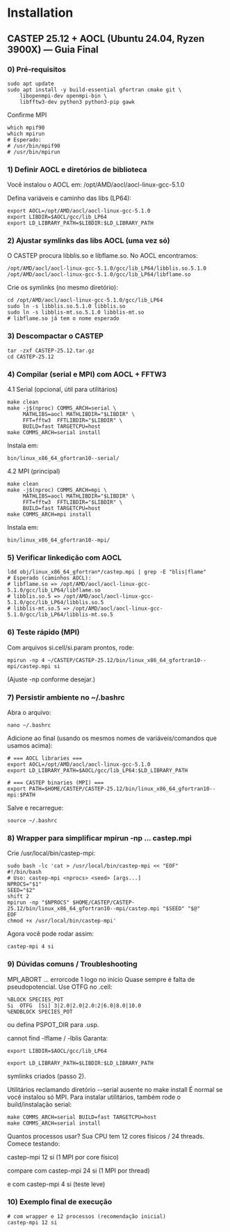# Installation
## CASTEP 25.12 + AOCL (Ubuntu 24.04, Ryzen 3900X) — Guia Final

### 0) Pré-requisitos
```
sudo apt update
sudo apt install -y build-essential gfortran cmake git \
    libopenmpi-dev openmpi-bin \
    libfftw3-dev python3 python3-pip gawk
```
Confirme MPI
```
which mpif90
which mpirun
# Esperado:
# /usr/bin/mpif90
# /usr/bin/mpirun
```

### 1) Definir AOCL e diretórios de biblioteca

Você instalou o AOCL em:
/opt/AMD/aocl/aocl-linux-gcc-5.1.0

Defina variáveis e caminho das libs (LP64):

```
export AOCL=/opt/AMD/aocl/aocl-linux-gcc-5.1.0
export LIBDIR=$AOCL/gcc/lib_LP64
export LD_LIBRARY_PATH=$LIBDIR:$LD_LIBRARY_PATH

```

### 2) Ajustar symlinks das libs AOCL (uma vez só)

O CASTEP procura libblis.so e libflame.so. No AOCL encontramos:


```
/opt/AMD/aocl/aocl-linux-gcc-5.1.0/gcc/lib_LP64/libblis.so.5.1.0
/opt/AMD/aocl/aocl-linux-gcc-5.1.0/gcc/lib_LP64/libflame.so
```
Crie os symlinks (no mesmo diretório):
```
cd /opt/AMD/aocl/aocl-linux-gcc-5.1.0/gcc/lib_LP64
sudo ln -s libblis.so.5.1.0 libblis.so
sudo ln -s libblis-mt.so.5.1.0 libblis-mt.so
# libflame.so já tem o nome esperado
```

### 3) Descompactar o CASTEP
```
tar -zxf CASTEP-25.12.tar.gz
cd CASTEP-25.12
```


### 4) Compilar (serial e MPI) com AOCL + FFTW3
4.1 Serial (opcional, útil para utilitários)

```
make clean
make -j$(nproc) COMMS_ARCH=serial \
     MATHLIBS=aocl MATHLIBDIR="$LIBDIR" \
     FFT=fftw3  FFTLIBDIR="$LIBDIR" \
     BUILD=fast TARGETCPU=host
make COMMS_ARCH=serial install
```
Instala em:
```
bin/linux_x86_64_gfortran10--serial/
```
4.2 MPI (principal)
```
make clean
make -j$(nproc) COMMS_ARCH=mpi \
     MATHLIBS=aocl MATHLIBDIR="$LIBDIR" \
     FFT=fftw3  FFTLIBDIR="$LIBDIR" \
     BUILD=fast TARGETCPU=host
make COMMS_ARCH=mpi install

```

Instala em:
```
bin/linux_x86_64_gfortran10--mpi/

```
### 5) Verificar linkedição com AOCL

```
ldd obj/linux_x86_64_gfortran*/castep.mpi | grep -E "blis|flame"
# Esperado (caminhos AOCL):
# libflame.so => /opt/AMD/aocl/aocl-linux-gcc-5.1.0/gcc/lib_LP64/libflame.so
# libblis.so.5 => /opt/AMD/aocl/aocl-linux-gcc-5.1.0/gcc/lib_LP64/libblis.so.5
# libblis-mt.so.5 => /opt/AMD/aocl/aocl-linux-gcc-5.1.0/gcc/lib_LP64/libblis-mt.so.5

```

### 6) Teste rápido (MPI)

Com arquivos si.cell/si.param prontos, rode:
```
mpirun -np 4 ~/CASTEP/CASTEP-25.12/bin/linux_x86_64_gfortran10--mpi/castep.mpi si
```

(Ajuste -np conforme desejar.)

### 7) Persistir ambiente no ~/.bashrc

Abra o arquivo:

```
nano ~/.bashrc
```
Adicione ao final (usando os mesmos nomes de variáveis/comandos que usamos acima):
```
# === AOCL libraries ===
export AOCL=/opt/AMD/aocl/aocl-linux-gcc-5.1.0
export LD_LIBRARY_PATH=$AOCL/gcc/lib_LP64:$LD_LIBRARY_PATH

# === CASTEP binaries (MPI) ===
export PATH=$HOME/CASTEP/CASTEP-25.12/bin/linux_x86_64_gfortran10--mpi:$PATH
```
Salve e recarregue:
```
source ~/.bashrc
```

### 8) Wrapper para simplificar mpirun -np ... castep.mpi

Crie /usr/local/bin/castep-mpi:

```
sudo bash -lc 'cat > /usr/local/bin/castep-mpi << "EOF"
#!/bin/bash
# Uso: castep-mpi <nprocs> <seed> [args...]
NPROCS="$1"
SEED="$2"
shift 2
mpirun -np "$NPROCS" $HOME/CASTEP/CASTEP-25.12/bin/linux_x86_64_gfortran10--mpi/castep.mpi "$SEED" "$@"
EOF
chmod +x /usr/local/bin/castep-mpi'
```

Agora você pode rodar assim:
```
castep-mpi 4 si
```

### 9) Dúvidas comuns / Troubleshooting

MPI_ABORT ... errorcode 1 logo no início
Quase sempre é falta de pseudopotencial. Use OTFG no .cell:
```
%BLOCK SPECIES_POT
Si  OTFG  [Si] 3|2.0|2.0|2.0:2|6.0|8.0|10.0
%ENDBLOCK SPECIES_POT
```
ou defina PSPOT_DIR para .usp.

cannot find -lflame / -lblis
Garanta:

```
export LIBDIR=$AOCL/gcc/lib_LP64

export LD_LIBRARY_PATH=$LIBDIR:$LD_LIBRARY_PATH
```

symlinks criados (passo 2).

Utilitários reclamando diretório --serial ausente no make install
É normal se você instalou só MPI. Para instalar utilitários, também rode o build/instalação serial:

```
make COMMS_ARCH=serial BUILD=fast TARGETCPU=host
make COMMS_ARCH=serial install
```
Quantos processos usar?
Sua CPU tem 12 cores físicos / 24 threads. Comece testando:

castep-mpi 12 si (1 MPI por core físico)

compare com castep-mpi 24 si (1 MPI por thread)

e com castep-mpi 4 si (teste leve)

### 10) Exemplo final de execução
```
# com wrapper e 12 processos (recomendação inicial)
castep-mpi 12 si
```